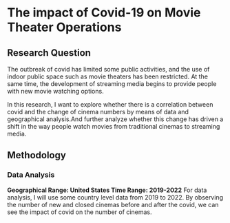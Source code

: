 # The impact of Covid-19 on Movie Theater Operations

## Research Question

The outbreak of covid has limited some public activities, and the use of indoor public space such as movie theaters has been restricted. At the same time, the development of streaming media begins to provide people with new movie watching options.

In this research, I want to explore whether there is a correlation between covid and the change of cinema numbers by means of data and geographical analysis.And further analyze whether this change has driven a shift in the way people watch movies from traditional cinemas to streaming media.

## Methodology
### Data Analysis
**Geographical Range: United States
Time Range: 2019-2022**
For data analysis, I will use some country level data from 2019 to 2022. By observing the number of new and closed cinemas before and after the covid, we can see the impact of covid on the number of cinemas.
